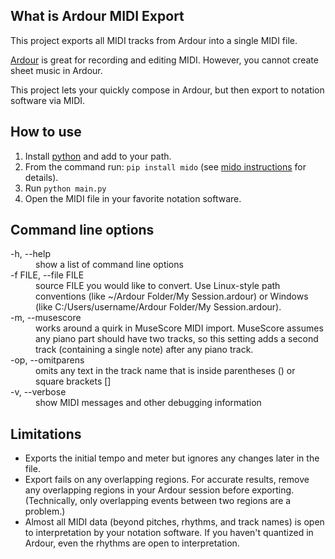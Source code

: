 ## What is Ardour MIDI Export
This project exports all MIDI tracks from Ardour into a single MIDI file.

[Ardour](https://ardour.org/) is great for recording and editing MIDI. However, you cannot create sheet music in Ardour.

This project lets your quickly compose in Ardour, but then export to notation software via MIDI.

## How to use
1. Install [python](https://python.org) and add to your path.
2. From the command run: `pip install mido` (see [mido instructions](https://mido.readthedocs.io/en/latest/installing.html) for details).
3. Run `python main.py`
4. Open the MIDI file in your favorite notation software.

## Command line options
<dl>
<dt>-h, --help</dt>
<dd>show a list of command line options</dd>

<dt>-f FILE, --file FILE</dt>
<dd>source FILE you would like to convert. Use Linux-style path conventions (like  ~/Ardour Folder/My Session.ardour) or Windows (like C:/Users/username/Ardour Folder/My Session.ardour).</dd>

<dt>-m, --musescore</dt>
<dd>works around a quirk in MuseScore MIDI import. MuseScore assumes any piano part should have two tracks, so this setting adds a second track (containing a single note) after any piano track.</dd>

<dt>-op, --omitparens</dt>
<dd>omits any text in the track name that is inside parentheses () or square brackets []</dd>

<dt>-v, --verbose</dt>
<dd>show MIDI messages and other debugging information</dd>
</dl>

## Limitations
* Exports the initial tempo and meter but ignores any changes later in the file.
* Export fails on any overlapping regions. For accurate results, remove any overlapping regions in your Ardour session before exporting. (Technically, only overlapping events between two regions are a problem.)
* Almost all MIDI data (beyond pitches, rhythms, and track names) is open to interpretation by your notation software. If you haven't quantized in Ardour, even the rhythms are open to interpretation.
